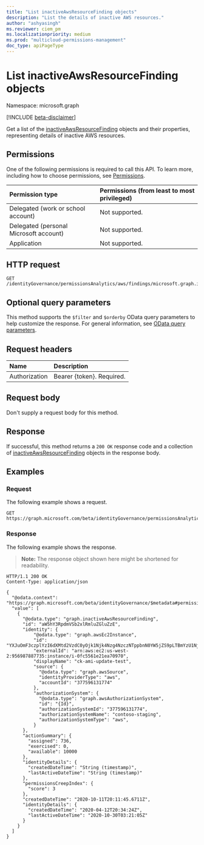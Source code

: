 ```yaml
---
title: "List inactiveAwsResourceFinding objects"
description: "List the details of inactive AWS resources."
author: "ashyasingh"
ms.reviewer: ciem_pm
ms.localizationpriority: medium
ms.prod: "multicloud-permissions-management"
doc_type: apiPageType
---
```


# List inactiveAwsResourceFinding objects
Namespace: microsoft.graph

[!INCLUDE [beta-disclaimer](../../includes/beta-disclaimer.md)]

Get a list of the [inactiveAwsResourceFinding](../resources/inactiveawsresourcefinding.md) objects and their properties, representing details of inactive AWS resources.

## Permissions
One of the following permissions is required to call this API. To learn more, including how to choose permissions, see [Permissions](/graph/permissions-reference).

|Permission type|Permissions (from least to most privileged)|
|:---|:---|
|Delegated (work or school account)|Not supported.|
|Delegated (personal Microsoft account)|Not supported.|
|Application|Not supported.|

## HTTP request

<!-- {
  "blockType": "ignored"
}
-->
``` http
GET /identityGovernance/permissionsAnalytics/aws/findings/microsoft.graph.inactiveAwsResourceFinding
```

## Optional query parameters
This method supports the `$filter` and `$orderby` OData query parameters to help customize the response. For general information, see [OData query parameters](/graph/query-parameters).

## Request headers
|Name|Description|
|:---|:---|
|Authorization|Bearer {token}. Required.|

## Request body
Don't supply a request body for this method.

## Response

If successful, this method returns a `200 OK` response code and a collection of [inactiveAwsResourceFinding](../resources/inactiveawsresourcefinding.md) objects in the response body.


## Examples

### Request
The following example shows a request.
<!-- {
  "blockType": "request",
  "name": "list_inactiveawsresourcefinding"
}
-->
``` http
GET https://graph.microsoft.com/beta/identityGovernance/permissionsAnalytics/aws/findings/microsoft.graph.inactiveAwsResourceFinding
```


### Response
The following example shows the response.
>**Note:** The response object shown here might be shortened for readability.
<!-- {
  "blockType": "response",
  "truncated": true,
  "@odata.type": "Collection(microsoft.graph.inactiveAwsResourceFinding)"
}
-->
``` http
HTTP/1.1 200 OK
Content-Type: application/json

{
  "@odata.context": "https://graph.microsoft.com/beta/identityGovernance/$metadata#permissionsAnalytics/aws/findings/microsoft.graph.inactiveAwsResourceFinding",
  "value": [
    {
      "@odata.type": "graph.inactiveAwsResourceFinding",
      "id": "aW5hY3RpdmVSb2xlRmluZGluZzE",
      "identity": {
          "@odata.type": "graph.awsEc2Instance",
          "id": "YXJuOmF3czplYzI6dXMtd2VzdC0yOjk1Njk4Nzg4NzczNTppbnN0YW5jZS9pLTBmYzU1NjFlMjFlYTcwOTcw",
          "externalId": "arn:aws:ec2:us-west-2:956987887735:instance/i-0fc5561e21ea70970",
          "displayName": "ck-ami-update-test",
          "source": {
            "@odata.type": "graph.awsSource",
            "identityProviderType": "aws",
            "accountId": "377596131774"
          },
          "authorizationSystem": {
            "@odata.type": "graph.awsAuthorizationSystem",
            "id": "{Id}",
            "authorizationSystemId": "377596131774",
            "authorizationSystemName": "contoso-staging",
            "authorizationSystemType": "aws",
          }
      },
      "actionSummary": {
        "assigned": 736,
        "exercised": 0,
        "available": 10000
      },
      "identityDetails": {
        "createdDateTime": "String (timestamp)",
        "lastActiveDateTime": "String (timestamp)"
      },
      "permissionsCreepIndex": {
        "score": 3
      },
      "createdDateTime": "2020-10-11T20:11:45.6711Z",
      "identityDetails": {
        "createdDateTime": "2020-04-12T20:34:24Z",
        "lastActiveDateTime": "2020-10-30T03:21:05Z"
      }
    }
  ]
}
```

